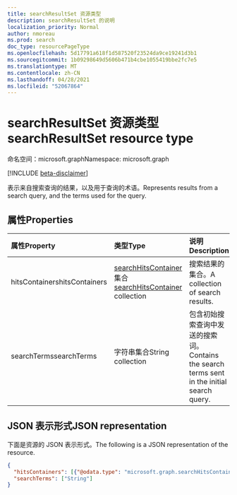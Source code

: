 ```yaml
---
title: searchResultSet 资源类型
description: searchResultSet 的说明
localization_priority: Normal
author: nmoreau
ms.prod: search
doc_type: resourcePageType
ms.openlocfilehash: 5d17791a618f1d587520f23524da9ce19241d3b1
ms.sourcegitcommit: 1b09298649d5606b471b4cbe1055419bbe2fc7e5
ms.translationtype: MT
ms.contentlocale: zh-CN
ms.lasthandoff: 04/28/2021
ms.locfileid: "52067864"
---
```

# <a name="searchresultset-resource-type"></a><span data-ttu-id="d3d19-103">searchResultSet 资源类型</span><span class="sxs-lookup"><span data-stu-id="d3d19-103">searchResultSet resource type</span></span>

<span data-ttu-id="d3d19-104">命名空间：microsoft.graph</span><span class="sxs-lookup"><span data-stu-id="d3d19-104">Namespace: microsoft.graph</span></span>

[!INCLUDE [beta-disclaimer](../../includes/beta-disclaimer.md)]

<span data-ttu-id="d3d19-105">表示来自搜索查询的结果，以及用于查询的术语。</span><span class="sxs-lookup"><span data-stu-id="d3d19-105">Represents results from a search query, and the terms used for the query.</span></span> 

## <a name="properties"></a><span data-ttu-id="d3d19-106">属性</span><span class="sxs-lookup"><span data-stu-id="d3d19-106">Properties</span></span>

| <span data-ttu-id="d3d19-107">属性</span><span class="sxs-lookup"><span data-stu-id="d3d19-107">Property</span></span>     | <span data-ttu-id="d3d19-108">类型</span><span class="sxs-lookup"><span data-stu-id="d3d19-108">Type</span></span>        | <span data-ttu-id="d3d19-109">说明</span><span class="sxs-lookup"><span data-stu-id="d3d19-109">Description</span></span> |
|:-------------|:------------|:------------|
|<span data-ttu-id="d3d19-110">hitsContainers</span><span class="sxs-lookup"><span data-stu-id="d3d19-110">hitsContainers</span></span>|<span data-ttu-id="d3d19-111">[searchHitsContainer](searchhitscontainer.md) 集合</span><span class="sxs-lookup"><span data-stu-id="d3d19-111">[searchHitsContainer](searchhitscontainer.md) collection</span></span>|<span data-ttu-id="d3d19-112">搜索结果的集合。</span><span class="sxs-lookup"><span data-stu-id="d3d19-112">A collection of search results.</span></span>|
|<span data-ttu-id="d3d19-113">searchTerms</span><span class="sxs-lookup"><span data-stu-id="d3d19-113">searchTerms</span></span>|<span data-ttu-id="d3d19-114">字符串集合</span><span class="sxs-lookup"><span data-stu-id="d3d19-114">String collection</span></span>|<span data-ttu-id="d3d19-115">包含初始搜索查询中发送的搜索词。</span><span class="sxs-lookup"><span data-stu-id="d3d19-115">Contains the search terms sent in the initial search query.</span></span>|

## <a name="json-representation"></a><span data-ttu-id="d3d19-116">JSON 表示形式</span><span class="sxs-lookup"><span data-stu-id="d3d19-116">JSON representation</span></span>

<span data-ttu-id="d3d19-117">下面是资源的 JSON 表示形式。</span><span class="sxs-lookup"><span data-stu-id="d3d19-117">The following is a JSON representation of the resource.</span></span>

<!-- {
  "blockType": "resource",
  "optionalProperties": [

  ],
  "@odata.type": "microsoft.graph.searchResultSet",
  "baseType": null
}-->

```json
{
  "hitsContainers": [{"@odata.type": "microsoft.graph.searchHitsContainer"}],
  "searchTerms": ["String"]
}
```

<!-- uuid: 16cd6b66-4b1a-43a1-adaf-3a886856ed98
2019-02-04 14:57:30 UTC -->
<!-- {
  "type": "#page.annotation",
  "description": "searchResultSet resource",
  "keywords": "",
  "section": "documentation",
  "tocPath": ""
}-->

